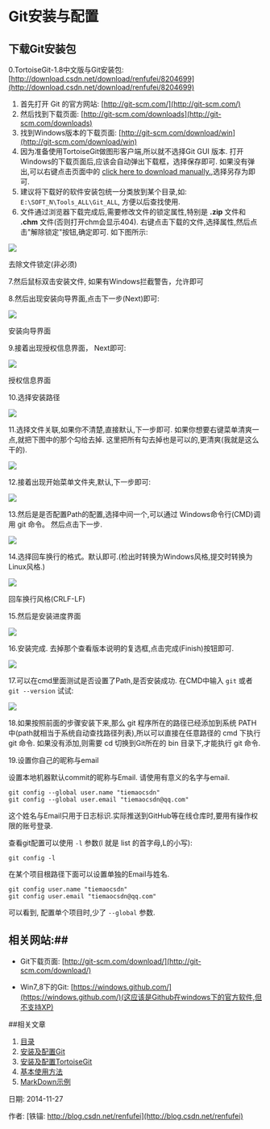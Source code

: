 Git安装与配置
==

## 下载Git安装包
0.TortoiseGit-1.8中文版与Git安装包: [http://download.csdn.net/download/renfufei/8204699](http://download.csdn.net/download/renfufei/8204699)

1. 首先打开 Git 的官方网站: [http://git-scm.com/](http://git-scm.com/)
2. 然后找到下载页面: [http://git-scm.com/downloads](http://git-scm.com/downloads)
3. 找到Windows版本的下载页面: [http://git-scm.com/download/win](http://git-scm.com/download/win)
4. 因为准备使用TortoiseGit做图形客户端,所以就不选择Git GUI 版本. 打开Windows的下载页面后,应该会自动弹出下载框，选择保存即可. 如果没有弹出,可以右键点击页面中的 [click here to download manually.](https://github.com/msysgit/msysgit/releases/download/Git-1.9.4-preview20140929/Git-1.9.4-preview20140929.exe),选择另存为即可.
5. 建议将下载好的软件安装包统一分类放到某个目录,如: `E:\SOFT_N\Tools_ALL\Git_ALL`, 方便以后查找使用.
6. 文件通过浏览器下载完成后,需要修改文件的锁定属性,特别是 **.zip** 文件和 **.chm** 文件(否则打开chm会显示404). 右键点击下载的文件,选择属性,然后点击"解除锁定"按钮,确定即可. 如下图所示:

![](01_UnlockFile.png)

去除文件锁定(非必须)

7.然后鼠标双击安装文件, 如果有Windows拦截警告，允许即可

8.然后出现安装向导界面,点击下一步(Next)即可:

![](02_WizardNext.png)

安装向导界面

9.接着出现授权信息界面， Next即可:

![](03_LicenceNext.png)

授权信息界面

10.选择安装路径

![](04_InstallPath.png)

11.选择文件关联,如果你不清楚,直接默认,下一步即可. 如果你想要右键菜单清爽一点,就把下图中的那个勾给去掉. 这里把所有勾去掉也是可以的,更清爽(我就是这么干的).

![](05_Associate.png)

12.接着出现开始菜单文件夹,默认,下一步即可:

![](06_StartMenu.png)

13.然后是是否配置Path的配置,选择中间一个,可以通过 Windows命令行(CMD)调用 git 命令。 然后点击下一步.

![](07_GitPath.png)

14.选择回车换行的格式。默认即可.(检出时转换为Windows风格,提交时转换为Linux风格.)

![](08_CRLF.png)

回车换行风格(CRLF-LF)

15.然后是安装进度界面

![](09_Installing.png)

16.安装完成. 去掉那个查看版本说明的复选框,点击完成(Finish)按钮即可.

![](10_Finish.png)

17.可以在cmd里面测试是否设置了Path,是否安装成功.
在CMD中输入 `git` 或者 `git --version` 试试:

![](11_Git_CMD.png)

18.如果按照前面的步骤安装下来,那么 git 程序所在的路径已经添加到系统 PATH 中(path就相当于系统自动查找路径列表),所以可以直接在任意路径的 cmd 下执行 git 命令. 如果没有添加,则需要 cd 切换到Git所在的 bin 目录下,才能执行 git 命令.

19.设置你自己的昵称与email

设置本地机器默认commit的昵称与Email. 请使用有意义的名字与email.

	git config --global user.name "tiemaocsdn"
	git config --global user.email "tiemaocsdn@qq.com"

这个姓名与Email只用于日志标识.实际推送到GitHub等在线仓库时,要用有操作权限的账号登录.

查看git配置可以使用 `-l` 参数(l 就是 list 的首字母,L的小写):

	git config -l

在某个项目根路径下面可以设置单独的Email与姓名.

	git config user.name "tiemaocsdn"
	git config user.email "tiemaocsdn@qq.com"

可以看到, 配置单个项目时,少了 `--global` 参数.

## 相关网站:##

- Git下载页面: [http://git-scm.com/download/](http://git-scm.com/download/)

- Win7_8下的Git: [https://windows.github.com/](https://windows.github.com/)(这应该是Github在windows下的官方软件,但不支持XP)

##相关文章

1. [目录](GitHelp.md)
1. [安装及配置Git](01_GitInstall.md)
1. [安装及配置TortoiseGit](02_TortoiseGit.md)
1. [基本使用方法](03_Usage.md)
1. [MarkDown示例](04_MarkDownDemo.md)


日期: 2014-11-27

作者: [铁锚: http://blog.csdn.net/renfufei](http://blog.csdn.net/renfufei)

